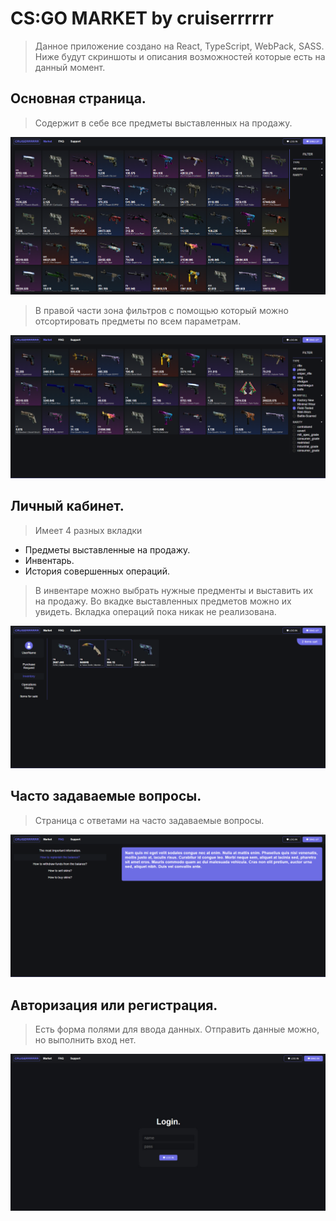 # CS:GO MARKET by cruiserrrrrr

>Данное приложение создано на React, TypeScript, WebPack, SASS. 
>Ниже будут скриншоты и описания возможностей которые есть на данный момент.

## Основная страница.

>Содержит в себе все предметы выставленных на продажу.

![Иллюстрация к основной странице](https://github.com/cruiserrrrrr/img/blob/cruiserrrrrr/csapp/main.png?raw=true)

>В правой части зона фильтров с помощью который можно отсортировать предметы по всем параметрам.

![Иллюстрация к основной странице](https://github.com/cruiserrrrrr/img/blob/cruiserrrrrr/csapp/mainf.png?raw=true)

## Личный кабинет.

>Имеет 4 разных вкладки
  + Предметы выставленные на продажу.
  + Инвентарь.
  + История совершенных операций.
> В инвентаре можно выбрать нужные предменты и выставить их на продажу.
> Во вкадке выставленных предметов можно их увидеть.
> Вкладка операций пока никак не реализована.

![Иллюстрация к личному кабинету](https://github.com/cruiserrrrrr/img/blob/cruiserrrrrr/csapp/usercab.png?raw=true)

## Часто задаваемые вопросы.
>Страница с ответами на часто задаваемые вопросы. 

![Иллюстрация к FAQ](https://github.com/cruiserrrrrr/img/blob/cruiserrrrrr/csapp/faq.png?raw=true)

## Авторизация или регистрация.

>Есть форма полями для ввода данных. Отправить данные можно, но выполнить вход нет.

![Иллюстрация к login/signup](https://github.com/cruiserrrrrr/img/blob/cruiserrrrrr/csapp/photo_2023-03-22_16-53-35.jpg?raw=true)

















